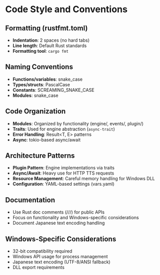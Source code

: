 # Code Style and Conventions

## Formatting (rustfmt.toml)
- **Indentation**: 2 spaces (no hard tabs)
- **Line length**: Default Rust standards
- **Formatting tool**: `cargo fmt`

## Naming Conventions
- **Functions/variables**: snake_case
- **Types/structs**: PascalCase  
- **Constants**: SCREAMING_SNAKE_CASE
- **Modules**: snake_case

## Code Organization
- **Modules**: Organized by functionality (engine/, events/, plugin/)
- **Traits**: Used for engine abstraction (`async-trait`)
- **Error Handling**: Result<T, E> patterns
- **Async**: tokio-based async/await

## Architecture Patterns
- **Plugin Pattern**: Engine implementations via traits
- **Async/Await**: Heavy use for HTTP TTS requests
- **Resource Management**: Careful memory handling for Windows DLL
- **Configuration**: YAML-based settings (vars.yaml)

## Documentation
- Use Rust doc comments (///) for public APIs
- Focus on functionality and Windows-specific considerations
- Document Japanese text encoding handling

## Windows-Specific Considerations  
- 32-bit compatibility required
- Windows API usage for process management
- Japanese text encoding (UTF-8/ANSI fallback)
- DLL export requirements
